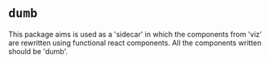 # `dumb`
This package aims is used as a 'sidecar' in which the components from 'viz' are rewritten using functional react components. All the components written should be 'dumb'.

